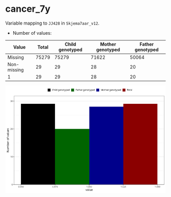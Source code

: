 # cancer_7y
Variable mapping to `JJ428` in `Skjema7aar_v12`.
- Number of values:

| Value | Total | Child genotyped | Mother genotyped | Father genotyped |
| ----- | ----- | --------------- | ---------------- | ---------------- |
| Missing | 75279 | 75279 | 71622 | 50064 |
| Non-missing | 29 | 29 | 28 | 20 |
| 1 | 29 | 29 | 28 | 20 |



![](cancer_7y_n.png)



